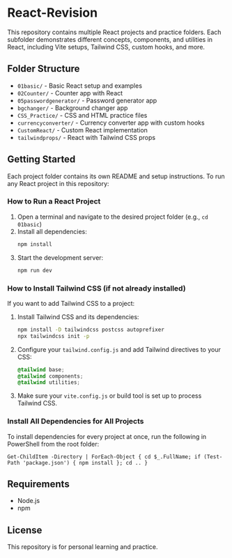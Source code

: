 # React-Revision

This repository contains multiple React projects and practice folders. Each subfolder demonstrates different concepts, components, and utilities in React, including Vite setups, Tailwind CSS, custom hooks, and more.

## Folder Structure
- `01basic/` - Basic React setup and examples
- `02Counter/` - Counter app with React
- `05passwordgenerator/` - Password generator app
- `bgchanger/` - Background changer app
- `CSS_Practice/` - CSS and HTML practice files
- `currencyconverter/` - Currency converter app with custom hooks
- `CustomReact/` - Custom React implementation
- `tailwindprops/` - React with Tailwind CSS props

## Getting Started
Each project folder contains its own README and setup instructions. To run any React project in this repository:

### How to Run a React Project
1. Open a terminal and navigate to the desired project folder (e.g., `cd 01basic`)
2. Install all dependencies:
	```sh
	npm install
	```
3. Start the development server:
	```sh
	npm run dev
	```

### How to Install Tailwind CSS (if not already installed)
If you want to add Tailwind CSS to a project:
1. Install Tailwind CSS and its dependencies:
	```sh
	npm install -D tailwindcss postcss autoprefixer
	npx tailwindcss init -p
	```
2. Configure your `tailwind.config.js` and add Tailwind directives to your CSS:
	```css
	@tailwind base;
	@tailwind components;
	@tailwind utilities;
	```
3. Make sure your `vite.config.js` or build tool is set up to process Tailwind CSS.

### Install All Dependencies for All Projects
To install dependencies for every project at once, run the following in PowerShell from the root folder:
```pwsh
Get-ChildItem -Directory | ForEach-Object { cd $_.FullName; if (Test-Path 'package.json') { npm install }; cd .. }
```

## Requirements
- Node.js
- npm

## License
This repository is for personal learning and practice.
